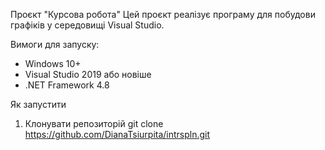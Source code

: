 Проєкт "Курсова робота"
Цей проєкт реалізує програму для побудови графіків у середовищі Visual Studio.

Вимоги для запуску:
- Windows 10+
- Visual Studio 2019 або новіше
- .NET Framework 4.8

Як запустити
1. Клонувати репозиторій
   git clone https://github.com/DianaTsiurpita/intrspln.git

